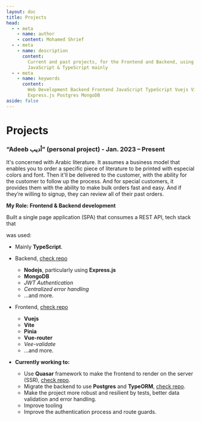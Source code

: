 ```yaml
---
layout: doc
title: Projects
head:
  - - meta
    - name: author
    - content: Mohamed Shrief
  - - meta
    - name: description
      content:
        Current and past projects, for the Frontend and Backend, using
        JavaScript & TypeScript mainly
  - - meta
    - name: keywords
      content:
        Web Development Backend Frontend JavaScript TypeScript Vuejs Vite Nodejs
        Express.js Postgres MongoDB
aside: false
---
```


<script setup>
  import PreviewTabs from './components/PreviewTabs.vue';
</script>

# Projects

### “Adeeb أديب” (personal project) - Jan. 2023 – Present

It's concerned with Arabic literature. It assumes a business model that enables
you to order a specific piece of literature to be printed with especial colors
and font. Then it'll be delivered to the customer, with the ability for the
customer to follow up the process. And for special customers, it provides them
with the ability to make bulk orders fast and easy. And if they’re willing to
signup, they can review all of their past orders.

<PreviewTabs />

**My Role: Frontend & Backend development**

Built a single page application (SPA) that consumes a REST API, tech stack that

was used:

- Mainly **TypeScript**.

- Backend,
  [check repo](https://github.com/M-Shrief/Adeeb_ExpressTS 'github repo')

  - **Nodejs**, particularly using **Express.js**
  - **MongoDB**
  - _JWT Authentication_
  - _Centralized error handling_
  - ...and more.

- Frontend, [check repo](https://github.com/M-Shrief/Adeeb_Vue_TS 'github repo')

  - **Vuejs**
  - **Vite**
  - **Pinia**
  - **Vue-router**
  - _Vee-validate_
  - ...and more.

- **Currently working to:**
  - Use **Quasar** framework to make the frontend to render on the server (SSR),
    [check repo](https://github.com/M-Shrief/Adeeb_Quasar_SSR 'github repo').
  - Migrate the backend to use **Postgres** and **TypeORM**,
    [check repo](https://github.com/M-Shrief/Adeeb_ExpressTS_Postgres 'github repo').
  - Make the project more robust and resilient by tests, better data validation
    and error handling.
  - Improve tooling
  - Improve the authentication process and route guards.

<style>
video {
  max-width: 65rem;
  width: 100%;
  max-height: 35rem;
  height: 100%;
  margin: 1rem auto;
}

</style>
